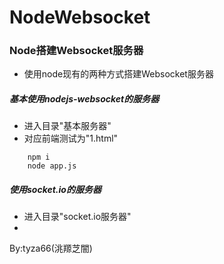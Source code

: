 # NodeWebsocket
### Node搭建Websocket服务器
- 使用node现有的两种方式搭建Websocket服务器

##### 基本使用nodejs-websocket的服务器
- 进入目录"基本服务器"
- 对应前端测试为"1.html"
```
    npm i
    node app.js
```

##### 使用socket.io的服务器
- 进入目录"socket.io服务器"
- 
By:tyza66(洮羱芝闇)
